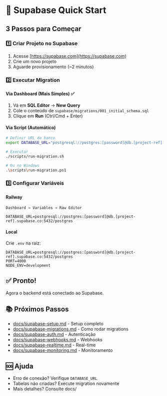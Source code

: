 # 🚀 Supabase Quick Start

## 3 Passos para Começar

### 1️⃣ Criar Projeto no Supabase

1. Acesse [https://supabase.com](https://supabase.com)
2. Crie um novo projeto
3. Aguarde provisionamento (~2 minutos)

### 2️⃣ Executar Migration

#### Via Dashboard (Mais Simples) ✅

1. Vá em **SQL Editor** → **New Query**
2. Cole o conteúdo de `supabase/migrations/001_initial_schema.sql`
3. Clique em **Run** (Ctrl/Cmd + Enter)

#### Via Script (Automático)

```bash
# Definir URL do banco
export DATABASE_URL="postgresql://postgres:[password]@db.[project-ref].supabase.co:5432/postgres"

# Executar
./scripts/run-migration.sh

# Ou no Windows
.\scripts\run-migration.ps1
```

### 3️⃣ Configurar Variáveis

#### Railway

```
Dashboard → Variables → Raw Editor

DATABASE_URL=postgresql://postgres:[password]@db.[project-ref].supabase.co:5432/postgres
```

#### Local

Crie `.env` na raiz:

```env
DATABASE_URL=postgresql://postgres:[password]@db.[project-ref].supabase.co:5432/postgres
PORT=4000
NODE_ENV=development
```

## ✅ Pronto!

Agora o backend está conectado ao Supabase.

## 📚 Próximos Passos

- [docs/supabase-setup.md](docs/supabase-setup.md) - Setup completo
- [docs/supabase-migrations.md](docs/supabase-migrations.md) - Como rodar migrations
- [docs/supabase-auth.md](docs/supabase-auth.md) - Autenticação
- [docs/supabase-webhooks.md](docs/supabase-webhooks.md) - Webhooks
- [docs/supabase-realtime.md](docs/supabase-realtime.md) - Real-time
- [docs/supabase-monitoring.md](docs/supabase-monitoring.md) - Monitoramento

## 🆘 Ajuda

- Erro de conexão? Verifique `DATABASE_URL`
- Tabelas não criadas? Execute migration novamente
- Mais detalhes? Consulte docs/
